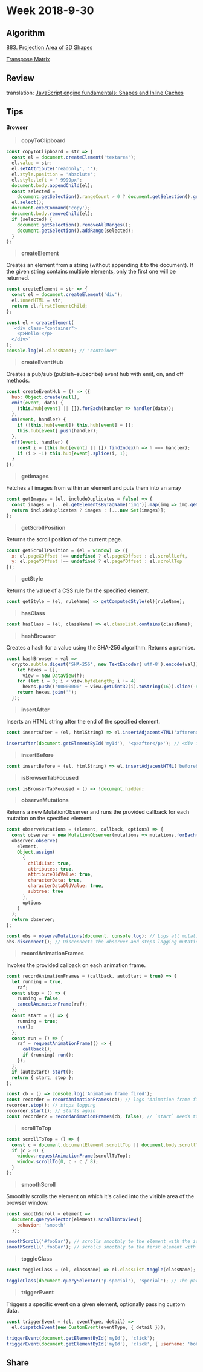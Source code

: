 # Week 2018-9-30

## Algorithm

[883. Projection Area of 3D Shapes](https://leetcode.com/problems/projection-area-of-3d-shapes/description/)

[Transpose Matrix](https://leetcode.com/problems/transpose-matrix/description/)

## Review

translation: [JavaScript engine fundamentals: Shapes and Inline Caches](https://github.com/RogerZZZZZ/V8-blog/tree/master/Shapes-and-Inline-Caches)

## Tips

#### Browser

> **copyToClipboard**

```javascript
const copyToClipboard = str => {
  const el = document.createElement('textarea');
  el.value = str;
  el.setAttribute('readonly', '');
  el.style.position = 'absolute';
  el.style.left = '-9999px';
  document.body.appendChild(el);
  const selected =
    document.getSelection().rangeCount > 0 ? document.getSelection().getRangeAt(0) : false;
  el.select();
  document.execCommand('copy');
  document.body.removeChild(el);
  if (selected) {
    document.getSelection().removeAllRanges();
    document.getSelection().addRange(selected);
  }
};
```

> **createElement**

Creates an element from a string (without appending it to the document). If the given string contains multiple elements, only the first one will be returned.

```javascript
const createElement = str => {
  const el = document.createElement('div');
  el.innerHTML = str;
  return el.firstElementChild;
};

const el = createElement(
  `<div class="container">
    <p>Hello!</p>
  </div>`
);
console.log(el.className); // 'container'
```

> **createEventHub**

Creates a pub/sub (publish–subscribe) event hub with emit, on, and off methods.

```javascript
const createEventHub = () => ({
  hub: Object.create(null),
  emit(event, data) {
    (this.hub[event] || []).forEach(handler => handler(data));
  },
  on(event, handler) {
    if (!this.hub[event]) this.hub[event] = [];
    this.hub[event].push(handler);
  },
  off(event, handler) {
    const i = (this.hub[event] || []).findIndex(h => h === handler);
    if (i > -1) this.hub[event].splice(i, 1);
  }
});
```

> **getImages**

Fetches all images from within an element and puts them into an array

```javascript
const getImages = (el, includeDuplicates = false) => {
  const images = [...el.getElementsByTagName('img')].map(img => img.getAttribute('src'));
  return includeDuplicates ? images : [...new Set(images)];
};
```

> **getScrollPosition**

Returns the scroll position of the current page.

```javascript
const getScrollPosition = (el = window) => ({
  x: el.pageXOffset !== undefined ? el.pageXOffset : el.scrollLeft,
  y: el.pageYOffset !== undefined ? el.pageYOffset : el.scrollTop
});
```

> **getStyle**

Returns the value of a CSS rule for the specified element.

```javascript
const getStyle = (el, ruleName) => getComputedStyle(el)[ruleName];
```

> **hasClass**

```javascript
const hasClass = (el, className) => el.classList.contains(className);
```

> **hashBrowser**

Creates a hash for a value using the SHA-256 algorithm. Returns a promise.

```javascript
const hashBrowser = val =>
  crypto.subtle.digest('SHA-256', new TextEncoder('utf-8').encode(val)).then(h => {
    let hexes = [],
      view = new DataView(h);
    for (let i = 0; i < view.byteLength; i += 4)
      hexes.push(('00000000' + view.getUint32(i).toString(16)).slice(-8));
    return hexes.join('');
  });
```

> **insertAfter**

Inserts an HTML string after the end of the specified element.

```javascript
const insertAfter = (el, htmlString) => el.insertAdjacentHTML('afterend', htmlString);

insertAfter(document.getElementById('myId'), '<p>after</p>'); // <div id="myId">...</div> <p>after</p>
```

> **insertBefore**

```javascript
const insertBefore = (el, htmlString) => el.insertAdjacentHTML('beforebegin', htmlString);
```

> **isBrowserTabFocused**

```javascript
const isBrowserTabFocused = () => !document.hidden;
```

> **observeMutations**

Returns a new MutationObserver and runs the provided callback for each mutation on the specified element.

```javascript
const observeMutations = (element, callback, options) => {
  const observer = new MutationObserver(mutations => mutations.forEach(m => callback(m)));
  observer.observe(
    element,
    Object.assign(
      {
        childList: true,
        attributes: true,
        attributeOldValue: true,
        characterData: true,
        characterDataOldValue: true,
        subtree: true
      },
      options
    )
  );
  return observer;
};

const obs = observeMutations(document, console.log); // Logs all mutations that happen on the page
obs.disconnect(); // Disconnects the observer and stops logging mutations on the page
```

> **recordAnimationFrames**

Invokes the provided callback on each animation frame.

```javascript
const recordAnimationFrames = (callback, autoStart = true) => {
  let running = true,
    raf;
  const stop = () => {
    running = false;
    cancelAnimationFrame(raf);
  };
  const start = () => {
    running = true;
    run();
  };
  const run = () => {
    raf = requestAnimationFrame(() => {
      callback();
      if (running) run();
    });
  };
  if (autoStart) start();
  return { start, stop };
};

const cb = () => console.log('Animation frame fired');
const recorder = recordAnimationFrames(cb); // logs 'Animation frame fired' on each animation frame
recorder.stop(); // stops logging
recorder.start(); // starts again
const recorder2 = recordAnimationFrames(cb, false); // `start` needs to be explicitly called to begin recording frames
```

> **scrollToTop**

```javascript
const scrollToTop = () => {
  const c = document.documentElement.scrollTop || document.body.scrollTop;
  if (c > 0) {
    window.requestAnimationFrame(scrollToTop);
    window.scrollTo(0, c - c / 8);
  }
};
```

> **smoothScroll**

Smoothly scrolls the element on which it's called into the visible area of the browser window.

```javascript
const smoothScroll = element =>
  document.querySelector(element).scrollIntoView({
    behavior: 'smooth'
  });

smoothScroll('#fooBar'); // scrolls smoothly to the element with the id fooBar
smoothScroll('.fooBar'); // scrolls smoothly to the first element with a class of fooBar
```

> **toggleClass**

```javascript
const toggleClass = (el, className) => el.classList.toggle(className);

toggleClass(document.querySelector('p.special'), 'special'); // The paragraph will not have the 'special' class anymore
```

> **triggerEvent**

Triggers a specific event on a given element, optionally passing custom data.

```javascript
const triggerEvent = (el, eventType, detail) =>
  el.dispatchEvent(new CustomEvent(eventType, { detail }));

triggerEvent(document.getElementById('myId'), 'click');
triggerEvent(document.getElementById('myId'), 'click', { username: 'bob' });
```

## Share